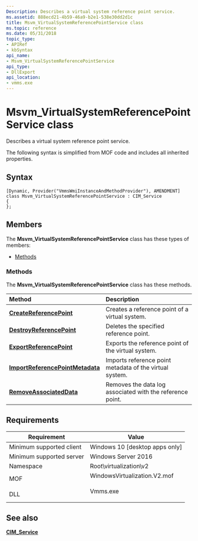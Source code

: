 ```yaml
---
Description: Describes a virtual system reference point service.
ms.assetid: 888ecd21-4b59-46a9-b2e1-538e30dd2d1c
title: Msvm_VirtualSystemReferencePointService class
ms.topic: reference
ms.date: 05/31/2018
topic_type: 
- APIRef
- kbSyntax
api_name: 
- Msvm_VirtualSystemReferencePointService
api_type: 
- DllExport
api_location: 
- vmms.exe
---
```


# Msvm\_VirtualSystemReferencePointService class

Describes a virtual system reference point service.

The following syntax is simplified from MOF code and includes all inherited properties.

## Syntax

``` syntax
[Dynamic, Provider("VmmsWmiInstanceAndMethodProvider"), AMENDMENT]
class Msvm_VirtualSystemReferencePointService : CIM_Service
{
};
```

## Members

The **Msvm\_VirtualSystemReferencePointService** class has these types of members:

-   [Methods](#methods)

### Methods

The **Msvm\_VirtualSystemReferencePointService** class has these methods.



| Method                                                                                                       | Description                                                          |
|:-------------------------------------------------------------------------------------------------------------|:---------------------------------------------------------------------|
| [**CreateReferencePoint**](msvm-virtualsystemreferencepointservice-createreferencepoint.md)                 | Creates a reference point of a virtual system.<br/>            |
| [**DestroyReferencePoint**](msvm-virtualsystemreferencepointservice-destroyreferencepoint.md)               | Deletes the specified reference point.<br/>                    |
| [**ExportReferencePoint**](msvm-virtualsystemreferencepointservice-exportreferencepoint.md)                 | Exports the reference point of the virtual system.<br/>        |
| [**ImportReferencePointMetadata**](msvm-virtualsystemreferencepointservice-importreferencepointmetadata.md) | Imports reference point metadata of the virtual system.<br/>   |
| [**RemoveAssociatedData**](msvm-virtualsystemreferencepointservice-removeassociateddata.md)                 | Removes the data log associated with the reference point.<br/> |



 

## Requirements



| Requirement | Value |
|-------------------------------------|---------------------------------------------------------------------------------------------------------|
| Minimum supported client<br/> | Windows 10 \[desktop apps only\]<br/>                                                             |
| Minimum supported server<br/> | Windows Server 2016<br/>                                                                          |
| Namespace<br/>                | Root\\virtualization\\v2<br/>                                                                     |
| MOF<br/>                      | <dl> <dt>WindowsVirtualization.V2.mof</dt> </dl> |
| DLL<br/>                      | <dl> <dt>Vmms.exe</dt> </dl>                     |



## See also

<dl> <dt>

[**CIM\_Service**](cim-service.md)
</dt> </dl>

 

 




